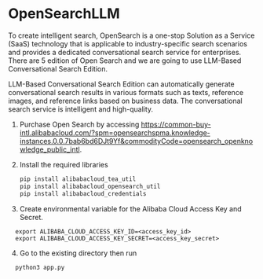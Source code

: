 # OpenSearchLLM

To create intelligent search, OpenSearch is a one-stop Solution as a Service (SaaS) technology that is applicable to industry-specific search scenarios and provides a dedicated conversational search service for enterprises. There are 5 edition of Open Search and we are going to use LLM-Based Conversational Search Edition.

LLM-Based Conversational Search Edition can automatically generate conversational search results in various formats such as texts, reference images, and reference links based on business data. The conversational search service is intelligent and high-quality.

1. Purchase Open Search by accessing https://common-buy-intl.alibabacloud.com/?spm=opensearchspma.knowledge-instances.0.0.7bab6bd6DJt9Yf&commodityCode=opensearch_openknowledge_public_intl.
2. Install the required libraries

   ```ruby
   pip install alibabacloud_tea_util 
   pip install alibabacloud_opensearch_util
   pip install alibabacloud_credentials
   ```

3. Create environmental variable for the Alibaba Cloud Access Key and Secret.

```
  export ALIBABA_CLOUD_ACCESS_KEY_ID=<access_key_id> 
  export ALIBABA_CLOUD_ACCESS_KEY_SECRET=<access_key_secret>
```
  
4. Go to the existing directory then run

```
  python3 app.py
```
